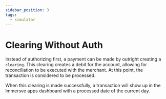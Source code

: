 ```yaml
---
sidebar_position: 3
tags:
  - simulator
---
```


# Clearing Without Auth

Instead of authorizing first, a payment can be made by outright creating a `clearing`. This clearing creates a debit for the account, allowing for reconciliation to be 
executed with the merchant. At this point, the transaction is considered to be processed.

When this clearing is made successfully, a transaction will show up in the Immersve apps dashboard with a processed date of the current day.